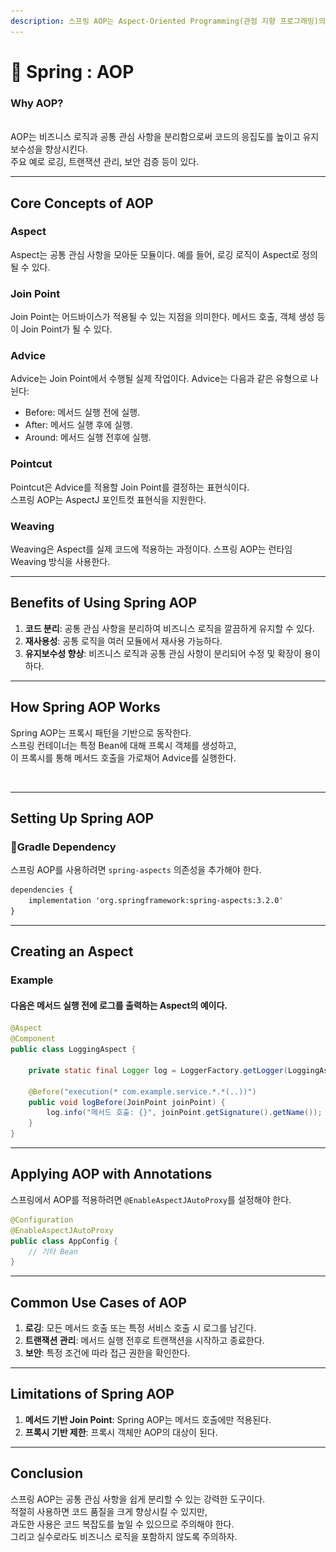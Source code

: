 ```yaml
---
description: 스프링 AOP는 Aspect-Oriented Programming(관점 지향 프로그래밍)의 개념을 스프링 프레임워크에 적용한 기능이다.
---
```


# 🥥 Spring : AOP

### Why AOP?

\
AOP는 비즈니스 로직과 공통 관심 사항을 분리함으로써 코드의 응집도를 높이고 유지 보수성을 향상시킨다. \
주요 예로 로깅, 트랜잭션 관리, 보안 검증 등이 있다.

***

## Core Concepts of AOP

### Aspect

Aspect는 공통 관심 사항을 모아둔 모듈이다. 예를 들어, 로깅 로직이 Aspect로 정의될 수 있다.

### Join Point

Join Point는 어드바이스가 적용될 수 있는 지점을 의미한다. 메서드 호출, 객체 생성 등이 Join Point가 될 수 있다.

### Advice

Advice는 Join Point에서 수행될 실제 작업이다. Advice는 다음과 같은 유형으로 나뉜다:

* Before: 메서드 실행 전에 실행.
* After: 메서드 실행 후에 실행.
* Around: 메서드 실행 전후에 실행.

### Pointcut

Pointcut은 Advice를 적용할 Join Point를 결정하는 표현식이다. \
스프링 AOP는 AspectJ 포인트컷 표현식을 지원한다.

### Weaving

Weaving은 Aspect를 실제 코드에 적용하는 과정이다. 스프링 AOP는 런타임 Weaving 방식을 사용한다.

***

## Benefits of Using Spring AOP

1. **코드 분리**: 공통 관심 사항을 분리하여 비즈니스 로직을 깔끔하게 유지할 수 있다.
2. **재사용성**: 공통 로직을 여러 모듈에서 재사용 가능하다.
3. **유지보수성 향상**: 비즈니스 로직과 공통 관심 사항이 분리되어 수정 및 확장이 용이하다.

***

## How Spring AOP Works

Spring AOP는 프록시 패턴을 기반으로 동작한다. \
스프링 컨테이너는 특정 Bean에 대해 프록시 객체를 생성하고, \
이 프록시를 통해 메서드 호출을 가로채어 Advice를 실행한다.

<figure><img src="../../.gitbook/assets/스크린샷 2025-01-04 오후 6.08.48.png" alt=""><figcaption></figcaption></figure>

***

## Setting Up Spring AOP

### Gradle Dependency

스프링 AOP를 사용하려면 `spring-aspects` 의존성을 추가해야 한다.

```xml
dependencies {
    implementation 'org.springframework:spring-aspects:3.2.0'
}
```

***

## Creating an Aspect

### Example

#### 다음은 메서드 실행 전에 로그를 출력하는 Aspect의 예이다.

```java
@Aspect
@Component
public class LoggingAspect {

    private static final Logger log = LoggerFactory.getLogger(LoggingAspect.class);

    @Before("execution(* com.example.service.*.*(..))")
    public void logBefore(JoinPoint joinPoint) {
        log.info("메서드 호출: {}", joinPoint.getSignature().getName());
    }
}
```

***

## Applying AOP with Annotations

스프링에서 AOP를 적용하려면 `@EnableAspectJAutoProxy`를 설정해야 한다.

```java
@Configuration
@EnableAspectJAutoProxy
public class AppConfig {
    // 기타 Bean 
}
```

***

## Common Use Cases of AOP

1. **로깅**: 모든 메서드 호출 또는 특정 서비스 호출 시 로그를 남긴다.
2. **트랜잭션 관리**: 메서드 실행 전후로 트랜잭션을 시작하고 종료한다.
3. **보안**: 특정 조건에 따라 접근 권한을 확인한다.

***

## Limitations of Spring AOP

1. **메서드 기반 Join Point**: Spring AOP는 메서드 호출에만 적용된다.
2. **프록시 기반 제한**: 프록시 객체만 AOP의 대상이 된다.

***

## Conclusion

스프링 AOP는 공통 관심 사항을 쉽게 분리할 수 있는 강력한 도구이다. \
적절히 사용하면 코드 품질을 크게 향상시킬 수 있지만, \
과도한 사용은 코드 복잡도를 높일 수 있으므로 주의해야 한다.\
그리고 실수로라도 비즈니스 로직을 포함하지 않도록 주의하자.
